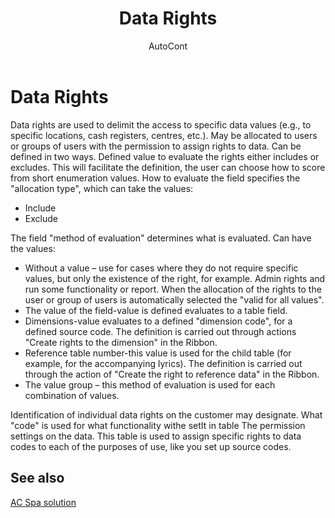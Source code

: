 ﻿---
    title: "Data Rights"
    author: AutoCont
    ms.date: 04/30/2018
    ms.topic: article
    ms.prod: dynamics-nav-2017
    ms.contentlocale: en
    ms.lasthandoff: 04/30/2018
---

# Data Rights

Data rights are used to delimit the access to specific data values (e.g., to specific locations, cash registers, centres, etc.). May be allocated to users or groups of users with the permission to assign rights to data.
Can be defined in two ways. Defined value to evaluate the rights either includes or excludes. This will facilitate the definition, the user can choose how to score from short enumeration values. How to evaluate the field specifies the "allocation type", which can take the values:
-	Include
-	Exclude

The field "method of evaluation" determines what is evaluated. Can have the values:
-	Without a value – use for cases where they do not require specific values, but only the existence of the right, for example. Admin rights and run some functionality or report. When the allocation of the rights to the user or group of users is automatically selected the "valid for all values".
-	The value of the field-value is defined evaluates to a table field.
-	Dimensions-value evaluates to a defined "dimension code", for a defined source code. The definition is carried out through actions "Create rights to the dimension" in the Ribbon.
-	Reference table number-this value is used for the child table (for example, for the accompanying lyrics). The definition is carried out through the action of "Create the right to reference data" in the Ribbon.
-	The value group – this method of evaluation is used for each combination of values.

Identification of individual data rights on the customer may designate. What "code" is used for what functionality withe setIt in table The permission settings on the data. This table is used to assign specific rights to data codes to each of the purposes of use, like you set up source codes. 



## <a name="see-also"></a>See also
[AC Spa solution](ac-spa-solution.md)